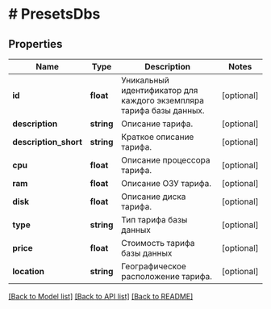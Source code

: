 # # PresetsDbs

## Properties

Name | Type | Description | Notes
------------ | ------------- | ------------- | -------------
**id** | **float** | Уникальный идентификатор для каждого экземпляра тарифа базы данных. | [optional]
**description** | **string** | Описание тарифа. | [optional]
**description_short** | **string** | Краткое описание тарифа. | [optional]
**cpu** | **float** | Описание процессора тарифа. | [optional]
**ram** | **float** | Описание ОЗУ тарифа. | [optional]
**disk** | **float** | Описание диска тарифа. | [optional]
**type** | **string** | Тип тарифа базы данных | [optional]
**price** | **float** | Стоимость тарифа базы данных | [optional]
**location** | **string** | Географическое расположение тарифа. | [optional]

[[Back to Model list]](../../README.md#models) [[Back to API list]](../../README.md#endpoints) [[Back to README]](../../README.md)
